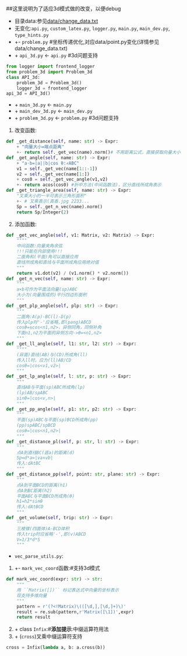 ##这里说明为了适应3d模式做的改变，以便debug

- 目录data:参见[data/change\_data.txt](data/change_data.txt)
- 无变化:`api.py`, `custom_latex.py`, `logger.py`, `main.py`, `main_dev.py`, `type_hints.py`
- +- `problem.py` #坐标传递优化,对应data/point.py变化(详情参见data/change\_data.txt)
- \+ `api_3d.py` ← `api.py` #3d问题支持

```python
from logger import frontend_logger
from problem_3d import Problem_3d
class API_3d:
    problem_3d = Problem_3d()
    logger_3d = frontend_logger
api_3d = API_3d()
```
- \+ `main_3d.py` ← `main.py`
- \+ `main_dev_3d.py` ← `main_dev.py`
- \+ `problem_3d.py` ← `problem.py` #3d问题支持
1. 改变函数:

```python
def _get_distance(self, name: str) -> Expr:
    + "向量大小=端点距离"
    +- return self._get_vec(name).norm()# 不用距离公式，直接获取向量大小
def _get_angle(self, name: str) -> Expr:
    + "a·b=|a||b|cos θ:∠ABC"
    v1 = self._get_vec(name[1::-1])
    v2 = self._get_vec(name[1:])
    + cos0 = self._get_vec_angle(v1,v2)
    +- return acos(cos0) #折中方法(中间函数法)，区分直线所成角表示
def _get_triangle_area(self, name: str) -> Expr:
    "叉乘大小的一半可表示三角形面积"
    +- # 叉乘表示(真香.jpg 2233...
    Sp = self._get_n_vec(name).norm()
    return Sp/Integer(2)
```
2. 添加函数:

```python
def _get_vec_angle(self, v1: Matrix, v2: Matrix) -> Expr:
    """"
    中间函数:向量夹角余弦
    !!!只能在内部使用!!!
    二面角和(平面)角可以直接应用
    直线所成角和直线与平面所成角应用绝对值
    """
    return v1.dot(v2) / (v1.norm() * v2.norm())
def _get_n_vec(self, name: str) -> Expr:
    """
    a×b可作为平面法向量(sp)ABC
    大小为(向量围成的)平行四边形面积
    """
def _get_plp_angle(self, plp: str) -> Expr:
    """
    二面角:A(p)-BC(l)-D(p)
    传入plp时'-'应省略,即(pang)ABCD
    cosθ=±cos<n1,n2>，异侧同角，同侧补角
    下面n1,n2为平面的异侧方向->θ=<n1,n2>
    """
def _get_ll_angle(self, l1: str, l2: str) -> Expr:
    """"
    (异面)直线(AB)与(CD)所成角(ll)
    传入ll时，应为(ll)AB/CD
    cosθ=|cos<v1,v2>|
    """
def _get_lp_angle(self, l: str, p: str) -> Expr:
    """
    直线AB与平面(sp)ABC所成角(lp)
    (lp)AB/spABC
    sinθ=|cos<v,n>|
    """
def _get_pp_angle(self, p1: str, p2: str) -> Expr:
    """
    平面(sp)ABC与平面(sp)BCD所成角(pp)
    (pp)spABC/spBCD
    cosθ=|cos<n1,n2>|
    """
def _get_distance_pl(self, p: str, l: str) -> Expr:
    """
    点A到直线BC(底a)的距离(d)
    Sp=d*a=|va×vb|
    传入:dAtBC
    """
def _get_distance_pp(self, point: str, plane: str) -> Expr:
    """
    点A到平面BCD的距离(h1)
    点A到BC距离(h2)
    平面ABC与平面BCD所成角(θ)
    h1=h2*sinθ
    传入:dAtBCD
    """
def _get_volume(self, trip: str) -> Expr:
    """
    三棱锥(四面体)A-BCD体积
    传入trip时应省略'-',即(v)ABCD
    V=1/3*d*S
    """
```
- `vec_parse_utils.py`:
1. +- `mark_vec_coord`函数:#支持3d模式

```python
def mark_vec_coord(expr: str) -> str:
    """
    用 ``Matrix([])`` 标记表达式中向量的坐标表示
    现支持多维向量
    """
    pattern = r'(?<!Matrix)\(([\d,],[\d,]+)\)'
    result = re.sub(pattern,r'Matrix([\1])',expr)
    return result
```
2. \+ class `Infix`:#**添加提示**:中缀运算符用法
3. \+ (`cross`)叉乘中缀运算符支持

```python
cross = Infix(lambda a, b: a.cross(b))
```